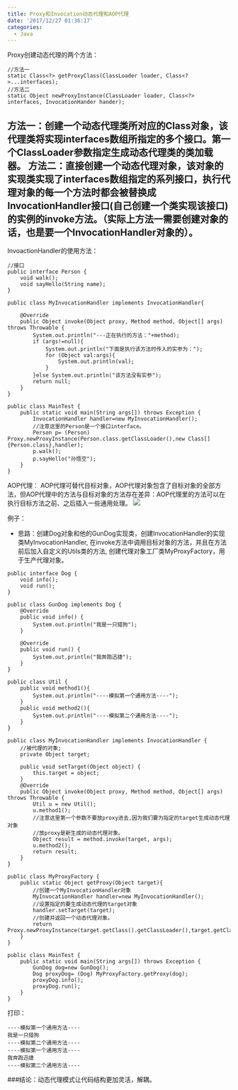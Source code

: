 ```yaml
---
title: Proxy和Invocation动态代理和AOP代理
date: '2017/12/27 01:36:17'
categories:
  - Java
---
```


Proxy创建动态代理的两个方法：
```
//方法一
static Class<?> getProxyClass(ClassLoader loader, Class<?>...interfaces);
//方法二
static Object newProxyInstance(ClassLoader loader, Class<?> interfaces, InvocationHander hander);
```
方法一：创建一个动态代理类所对应的Class对象，该代理类将实现interfaces数组所指定的多个接口。第一个ClassLoader参数指定生成动态代理类的类加载器。
方法二：直接创建一个动态代理对象，该对象的实现类实现了interfaces数组指定的系列接口，执行代理对象的每一个方法时都会被替换成InvocationHandler接口(自己创建一个类实现该接口)的实例的invoke方法。（实际上方法一需要创建对象的话，也是要一个InvocationHandler对象的）。
---
InvoactionHandler的使用方法：
```
//接口
public interface Person {
    void walk();
    void sayHello(String name);
}
```
```
public class MyInvocationHandler implements InvocationHandler{

    @Override
    public Object invoke(Object proxy, Method method, Object[] args) throws Throwable {
        System.out.println("---正在执行的方法："+method);
        if (args!=null){
            System.out.println("下面是执行该方法时传入的实参为：");
            for (Object val:args){
                System.out.println(val);
            }
        }else System.out.println("该方法没有实参");
        return null;
    }
}
```
```
public class MainTest {
    public static void main(String args[]) throws Exception {
        InvocationHandler handler=new MyInvocationHandler();
        //注意这里的Person是一个接口interface。
        Person p= (Person) Proxy.newProxyInstance(Person.class.getClassLoader(),new Class[]{Person.class},handler);
        p.walk();
        p.sayHello("孙悟空");
    }
}
```

AOP代理：
AOP代理可替代目标对象，AOP代理对象包含了目标对象的全部方法，但AOP代理中的方法与目标对象的方法存在差异：AOP代理里的方法可以在执行目标方法之前、之后插入一些通用处理。
![](http://upload-images.jianshu.io/upload_images/7177220-7c740e313cc32be6.png?imageMogr2/auto-orient/strip%7CimageView2/2/w/512)

例子：
* 思路：创建Dog对象和他的GunDog实现类，创建InvocationHandler的实现类MyInvocationHandler, 在invoke方法中调用目标对象的方法，并且在方法前后加入自定义的Utils类的方法, 创建代理对象工厂类MyProxyFactory，用于生产代理对象。
```
public interface Dog {
    void info();
    void run();
}
```
```
public class GunDog implements Dog {
    @Override
    public void info() {
        System.out.println("我是一只猎狗");
    }

    @Override
    public void run() {
        System.out.println("我奔跑迅捷");
    }
}
```
```
public class Util {
    public void method1(){
        System.out.println("----模拟第一个通用方法----");
    }
    public void method2(){
        System.out.println("----模拟第二个通用方法----");
    }
}
```
```
public class MyInvocationHandler implements InvocationHandler {
    //被代理的对象;
    private Object target;

    public void setTarget(Object object) {
        this.target = object;
    }
    @Override
    public Object invoke(Object proxy, Method method, Object[] args) throws Throwable {
        Util u = new Util();
        u.method1();
        //注意这里第一个参数不要放proxy进去,因为我们要为指定的target生成动态代理对象
        //放proxy是新生成的动态代理对象。
        Object result = method.invoke(target, args);
        u.method2();
        return result;
    }
}
```
```
public class MyProxyFactory {
    public static Object getProxy(Object target){
        //创建一个MyInvocationHandler对象
        MyInvocationHandler handler=new MyInvocationHandler();
        //设置指定的要生成动态代理的target对象
        handler.setTarget(target);
        //创建并返回一个动态代理对象。
        return Proxy.newProxyInstance(target.getClass().getClassLoader(),target.getClass().getInterfaces(),handler);
    }
}
```
```
public class MainTest {
    public static void main(String args[]) throws Exception {
        GunDog dog=new GunDog();
        Dog proxyDog= (Dog) MyProxyFactory.getProxy(dog);
        proxyDog.info();
        proxyDog.run();
    }
}
```
打印：
```
----模拟第一个通用方法----
我是一只猎狗
----模拟第二个通用方法----
----模拟第一个通用方法----
我奔跑迅捷
----模拟第二个通用方法----
```

###结论：动态代理模式让代码结构更加灵活，解耦。
                                                                                                                                                                                                                                                                                                                                                                                                                                                                                                                                                                                                                                                                                                                                                                                                                                                                                                                                                                                                                                                                                                                                                                                                                                                                                                                                                                                                                                                                                                                                                                                                                                                                                                                                                                                                                                                                                                                                                                                                                                                                                                                                                                                                                                                                                                                                                                                                                                                                                                                                                                                                                                                                                                                                                                                                                                                                                                                                                                                                                                                                                                                                                                                                                                                                                                                                                                                                                                                                                                                                                                                                                                                                                                                                                                                                                                                                                                                                                                                                                                                                                                                                                                                                                                                                                                                                                                                                                                                                                                                                                                                                                                                                                                                                                                                                                                                                                                                                                                                                                                                                                                                                                                                                                                                                                                                                                                                                                                                                                                                                                                                                                                                                                                                                                                               